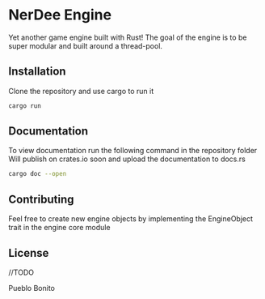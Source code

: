 # NerDee Engine

Yet another game engine built with Rust! The goal of the engine is to be super modular and built around a thread-pool.

## Installation

Clone the repository and use cargo to run it

```bash
cargo run
```

## Documentation

To view documentation run the following command in the repository folder  
Will publish on crates.io soon and upload the documentation to docs.rs

```bash
cargo doc --open
```

## Contributing
Feel free to create new engine objects by implementing the EngineObject trait in the engine core module

## License
//TODO


Pueblo Bonito